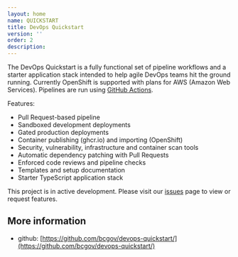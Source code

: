 ```yaml
---
layout: home
name: QUICKSTART
title: DevOps Quickstart
version: ''
order: 2
description: 
---
```



The DevOps Quickstart is a fully functional set of pipeline workflows and a starter application stack intended to help agile DevOps teams hit the ground running. Currently OpenShift is supported with plans for AWS (Amazon Web Services). Pipelines are run using [GitHub Actions](https://github.com/bcgov/devops-quickstart/actions).

Features:
- Pull Request-based pipeline
- Sandboxed development deployments
- Gated production deployments
- Container publishing (ghcr.io) and importing (OpenShift)
- Security, vulnerability, infrastructure and container scan tools
- Automatic dependency patching with Pull Requests
- Enforced code reviews and pipeline checks
- Templates and setup documentation
- Starter TypeScript application stack

This project is in active development.  Please visit our [issues](https://github.com/bcgov/devops-quickstart/issues) page to view or request features.

## More information
+ github: [https://github.com/bcgov/devops-quickstart/](https://github.com/bcgov/devops-quickstart/)
  
